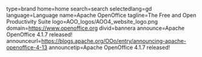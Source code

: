 type=brand
home=home
search=search
selectedlang=gd
language=Language
name=Apache OpenOffice
tagline=The Free and Open Productivity Suite
logo=AOO_logos/AOO4_website_logo.png
domain=https://www.openoffice.org
divid=bannera
announce=Apache OpenOffice 4.1.7 released!
announceurl=https://blogs.apache.org/OOo/entry/announcing-apache-openoffice-4-13
announcetip=Apache OpenOffice 4.1.7 released!
